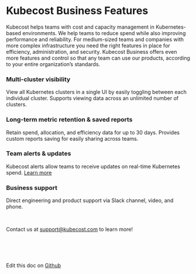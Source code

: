 Kubecost Business Features
==========================

Kubecost helps teams with cost and capacity management in Kubernetes-based environments. 
We help teams to reduce spend while also improving performance and reliability. 
For medium-sized teams and companies with more complex infrastructure you need the right features in place for efficiency, administration, and security. 
Kubecost Business offers even more features and control so that any team can use our products, according to your entire organization’s standards.

### Multi-cluster visibility
View all Kubernetes clusters in a single UI by easily toggling between each individual cluster. 
Supports viewing data across an unlimited number of clusters.

### Long-term metric retention & saved reports  
Retain spend, allocation, and efficiency data for up to 30 days. Provides custom reports saving for easily sharing across teams.

### Team alerts & updates
Kubecost alerts allow teams to receive updates on real-time Kubernetes spend. [Learn more](https://github.com/kubecost/docs/blob/main/alerts.md)

### Business support   
Direct engineering and product support via Slack channel, video, and phone. 

<br/>  

Contact us at [support@kubecost.com](support@kubecost.com) to learn more!
<br/><br/><br/><br/><br/>

Edit this doc on [Github](https://github.com/kubecost/docs/blob/main/business.md)

<!--- {"article":"4407595937175","section":"4402829033367","permissiongroup":"1500001277122"} --->
